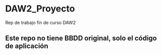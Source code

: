 # DAW2_Proyecto
Rep de trabajo fin de curso DAW2

## Este repo no tiene BBDD original, solo el código de aplicación
